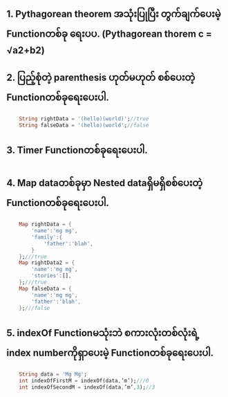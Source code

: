 ## 1. Pythagorean theorem အသုံးပြုပြီး တွက်ချက်ပေးမဲ့ Functionတစ်ခု ရေးပပ. (Pythagorean thorem c = √a**2+b**2)

## 2. ပြည့်စုံတဲ့ parenthesis ဟုတ်မဟုတ် စစ်ပေးတဲ့ Functionတစ်ခုရေးပေးပါ.
```dart
    String rightData = '(hello)(world)';//true
    String falseData = '(hello)(world';//false
```

## 3. Timer Functionတစ်ခုရေးပေးပါ.

## 4. Map dataတစ်ခုမှာ Nested dataရှိမရှိစစ်ပေးတဲ့ Functionတစ်ခုရေးပေးပါ.
```dart
    Map rightData = {
        'name':'mg mg',
        'family':{
            'father':'blah',
        }
    };///true
    Map rightData2 = {
        'name':'mg mg',
        'stories':[],
    };///true
    Map falseData = {
        'name':'mg mg',
        'father':'blah',
    };///false
```

## 5. indexOf Functionမသုံးဘဲ စကားလုံးတစ်လုံးရဲ့ index numberကိုရှာပေးမဲ့ Functionတစ်ခုရေးပေးပါ.
```dart
    String data = 'Mg Mg';
    int indexOfFirstM = indexOf(data,’m’);///0
    int indexOfSecondM = indexOf(data,’m’,3);//3
```